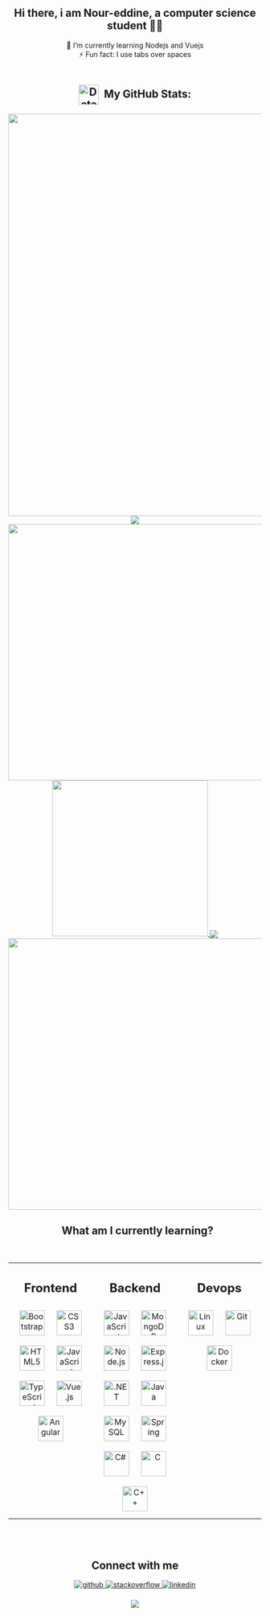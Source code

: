 ## <div align="center">Hi there, i am Nour-eddine, a computer science student 👨‍💻 </div>  
  

<div align="center">🌱 I’m currently learning Nodejs and Vuejs</div> 
<div align="center"> ⚡ Fun fact: I use tabs over spaces  </div>
<br/>
  
<div align="center">

## <a href="https://media.giphy.com/media/MF3pE1wwVczhKkaSlg/giphy.gif"><img align="center" src="https://media.giphy.com/media/MF3pE1wwVczhKkaSlg/giphy.gif" height="40" alt="DataChart-gif" /></a>&#160; My GitHub Stats:

<a href="https://github.com/Nour-eddineAE"><img src="https://github-readme-activity-graph.cyclic.app/graph?username=Nour-eddineAE&bg_color=0e1118&hide_border=true&custom_title=Contribution%20Graph&area=true&area_color=5da3f8&title_color=5da3f8&line=5da3f8&point=5da3f8&theme=high-contrast" width="800" ></a>
<img align="center" src="https://capsule-render.vercel.app/api?type=rect&color=5da3f8&height=3&section=header&%20render"/>
<a href="https://github.com/Nour-eddineAE/"><img src="https://github-readme-stats.vercel.app/api?username=Nour-eddineAE&show_icons=true&count_private=true&include_all_commits=true&theme=codeSTACKr&title_color=5da3f8&icon_color=f1d537&border_color=0d1017&bg_color=0e1118" width="510"/></a>
<a href="https://github.com/Nour-eddineAE/"><img src="https://github-readme-stats.vercel.app/api/top-langs/?username=Nour-eddineAE&layout=compact&langs_count=8&theme=codeSTACKr&title_color=5da3f8&icon_color=f1d537&border_color=0e1118&bg_color=0e1118" width="310"/>
</a><img align="center" src="https://capsule-render.vercel.app/api?type=rect&color=5da3f8&height=3&section=header&%20render"/> 
<a href="https://github.com/Nour-eddineAE/"><img src="https://github-readme-streak-stats.herokuapp.com/?user=Nour-eddineAE&theme=dark&ring=5da3f8&currStreakNum=ffffff&fire=eaa532&currStreakLabel=eaa532&hide_border=true&background=0E1118" width="540"/></a>

</div>

<div align="center">

## &#160; What am I currently learning?

<br />

<table><tr><td valign="top" width="33%">



## <div align="center">Frontend</div>  
<div align="center">  
<a href="https://getbootstrap.com/docs/3.4/javascript/" target="_blank"><img style="margin: 10px" src="https://profilinator.rishav.dev/skills-assets/bootstrap-plain.svg" alt="Bootstrap" height="50" /></a>  
<a href="https://www.w3schools.com/css/" target="_blank"><img style="margin: 10px" src="https://profilinator.rishav.dev/skills-assets/css3-original-wordmark.svg" alt="CSS3" height="50" /></a>  
<a href="https://en.wikipedia.org/wiki/HTML5" target="_blank"><img style="margin: 10px" src="https://profilinator.rishav.dev/skills-assets/html5-original-wordmark.svg" alt="HTML5" height="50" /></a>  
<a href="https://www.javascript.com/" target="_blank"><img style="margin: 10px" src="https://profilinator.rishav.dev/skills-assets/javascript-original.svg" alt="JavaScript" height="50" /></a>  
<a href="https://www.typescriptlang.org/" target="_blank"><img style="margin: 10px" src="https://profilinator.rishav.dev/skills-assets/typescript-original.svg" alt="TypeScript" height="50" /></a>  
<a href="https://vuejs.org/" target="_blank"><img style="margin: 10px" src="https://profilinator.rishav.dev/skills-assets/vuejs-original-wordmark.svg" alt="Vue.js" height="50" /></a>  
<a href="https://angular.io/" target="_blank"><img style="margin: 10px" src="https://profilinator.rishav.dev/skills-assets/angularjs-original.svg" alt="Angular" height="50" /></a>  
</div>

</td><td valign="top" width="33%">



## <div align="center">Backend</div>  
<div align="center">  
<a href="https://www.javascript.com/" target="_blank"><img style="margin: 10px" src="https://profilinator.rishav.dev/skills-assets/javascript-original.svg" alt="JavaScript" height="50" /></a>  
<a href="https://www.mongodb.com/" target="_blank"><img style="margin: 10px" src="https://profilinator.rishav.dev/skills-assets/mongodb-original-wordmark.svg" alt="MongoDB" height="50" /></a>  
<a href="https://nodejs.org/" target="_blank"><img style="margin: 10px" src="https://profilinator.rishav.dev/skills-assets/nodejs-original-wordmark.svg" alt="Node.js" height="50" /></a>  
<a href="https://expressjs.com/" target="_blank"><img style="margin: 10px" src="https://profilinator.rishav.dev/skills-assets/express-original-wordmark.svg" alt="Express.js" height="50" /></a>  
<a href="https://dotnet.microsoft.com/download/dotnet-framework" target="_blank"><img style="margin: 10px" src="https://profilinator.rishav.dev/skills-assets/dot-net-original-wordmark.svg" alt=".NET" height="50" /></a>  
<a href="https://www.java.com/" target="_blank"><img style="margin: 10px" src="https://profilinator.rishav.dev/skills-assets/java-original-wordmark.svg" alt="Java" height="50" /></a>  
<a href="https://www.mysql.com/" target="_blank"><img style="margin: 10px" src="https://profilinator.rishav.dev/skills-assets/mysql-original-wordmark.svg" alt="MySQL" height="50" /></a>  
<a href="https://docs.spring.io/spring-framework/docs/3.0.x/reference/expressions.html#:~:text=The%20Spring%20Expression%20Language%20(SpEL,and%20basic%20string%20templating%20functionality." target="_blank"><img style="margin: 10px" src="https://profilinator.rishav.dev/skills-assets/springio-icon.svg" alt="Spring" height="50" /></a>  
<a href="https://docs.microsoft.com/en-us/dotnet/csharp/" target="_blank"><img style="margin: 10px" src="https://profilinator.rishav.dev/skills-assets/csharp-original.svg" alt="C#" height="50" /></a>  
<a href="https://www.cprogramming.com/" target="_blank"><img style="margin: 10px" src="https://profilinator.rishav.dev/skills-assets/c-original.svg" alt="C" height="50" /></a>  
<a href="https://www.cplusplus.com/" target="_blank"><img style="margin: 10px" src="https://profilinator.rishav.dev/skills-assets/cplusplus-original.svg" alt="C++" height="50" /></a>  
</div>

</td><td valign="top" width="33%">



## <div align="center">Devops</div>  
<div align="center">  
<a href="https://www.linux.org/" target="_blank"><img style="margin: 10px" src="https://profilinator.rishav.dev/skills-assets/linux-original.svg" alt="Linux" height="50" /></a>  
<a href="https://github.com/" target="_blank"><img style="margin: 10px" src="https://profilinator.rishav.dev/skills-assets/git-scm-icon.svg" alt="Git" height="50" /></a>  
<a href="https://www.docker.com/" target="_blank"><img style="margin: 10px" src="https://profilinator.rishav.dev/skills-assets/docker-original-wordmark.svg" alt="Docker" height="50" /></a>  
</div>


</td></tr></table>  
 <br />
 
 <br/>  


## Connect with me  
<div align="center">
<a href="https://github.com/https://github.com/Nour-eddineAE" target="_blank">
<img src=https://img.shields.io/badge/github-%2324292e.svg?&style=for-the-badge&logo=github&logoColor=white alt=github style="margin-bottom: 5px;" />
</a>
<a href="https://stackoverflow.com/users/https://stackoverflow.com/users/19511549/mouse" target="_blank">
<img src=https://img.shields.io/badge/stackoverflow-%23F28032.svg?&style=for-the-badge&logo=stackoverflow&logoColor=white alt=stackoverflow style="margin-bottom: 5px;" />
</a>
<a href="https://linkedin.com/in/https://www.linkedin.com/in/nour-eddine" target="_blank">
<img src=https://img.shields.io/badge/linkedin-%231E77B5.svg?&style=for-the-badge&logo=linkedin&logoColor=white alt=linkedin style="margin-bottom: 5px;" />
</a>  
</div>  
  

<br/>  

</div>
<div align="center">
  <img src="https://komarev.com/ghpvc/?username=Nour-eddineAE&&style=flat-square" align="center" />
</div>    
